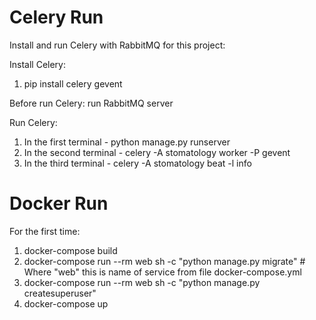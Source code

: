 # Celery Run

Install and run Celery with RabbitMQ for this project:

Install Celery:
1. pip install celery gevent 

Before run Celery:
  run RabbitMQ server
  
Run Celery:
1. In the first terminal - python manage.py runserver
2. In the second terminal - celery -A stomatology worker -P gevent
3. In the third terminal - celery -A stomatology beat -l info


# Docker Run

For the first time:
  1. docker-compose build
  2. docker-compose run --rm web sh -c "python manage.py migrate"   # Where "web" this is name of service from file docker-compose.yml
  3. docker-compose run --rm web sh -c "python manage.py createsuperuser"
  4. docker-compose up
